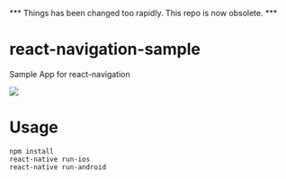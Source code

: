 *** Things has been changed too rapidly. This repo is now obsolete. ***

# react-navigation-sample
Sample App for react-navigation


<img src="https://github.com/benevbright/react-navigation-sample/blob/master/docs/react-navigation-sample.gif?raw=true">


# Usage
```
npm install
react-native run-ios 
react-native run-android
```
